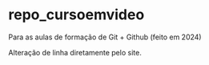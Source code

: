 # repo_cursoemvideo
 Para as aulas de formação de Git + Github (feito em 2024)

 Alteração de linha diretamente pelo site.

